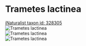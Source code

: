 
Trametes lactinea
=================
  
[iNaturalist taxon id: 328305](https://www.inaturalist.org/taxa/328305)  
![Trametes lactinea](https://inaturalist-open-data.s3.amazonaws.com/photos/119256904/medium.jpeg)  
![Trametes lactinea](https://inaturalist-open-data.s3.amazonaws.com/photos/119256923/medium.jpeg)  
![Trametes lactinea](https://inaturalist-open-data.s3.amazonaws.com/photos/105718730/medium.jpeg)